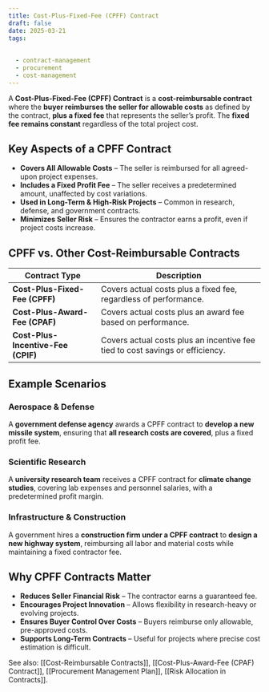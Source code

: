 ```yaml
---
title: Cost-Plus-Fixed-Fee (CPFF) Contract
draft: false
date: 2025-03-21
tags:
  
  
  - contract-management
  - procurement
  - cost-management
---
```


A **Cost-Plus-Fixed-Fee (CPFF) Contract** is a **cost-reimbursable contract** where the **buyer reimburses the seller for allowable costs** as defined by the contract, **plus a fixed fee** that represents the seller’s profit. The **fixed fee remains constant** regardless of the total project cost.

## **Key Aspects of a CPFF Contract**
- **Covers All Allowable Costs** – The seller is reimbursed for all agreed-upon project expenses.
- **Includes a Fixed Profit Fee** – The seller receives a predetermined amount, unaffected by cost variations.
- **Used in Long-Term & High-Risk Projects** – Common in research, defense, and government contracts.
- **Minimizes Seller Risk** – Ensures the contractor earns a profit, even if project costs increase.

## **CPFF vs. Other Cost-Reimbursable Contracts**
| **Contract Type**         | **Description** |
|---------------------------|------------------------------------------------|
| **Cost-Plus-Fixed-Fee (CPFF)** | Covers actual costs plus a fixed fee, regardless of performance. |
| **Cost-Plus-Award-Fee (CPAF)** | Covers actual costs plus an award fee based on performance. |
| **Cost-Plus-Incentive-Fee (CPIF)** | Covers actual costs plus an incentive fee tied to cost savings or efficiency. |

## **Example Scenarios**

### **Aerospace & Defense**
A **government defense agency** awards a CPFF contract to **develop a new missile system**, ensuring that **all research costs are covered**, plus a fixed profit fee.

### **Scientific Research**
A **university research team** receives a CPFF contract for **climate change studies**, covering lab expenses and personnel salaries, with a predetermined profit margin.

### **Infrastructure & Construction**
A government hires a **construction firm under a CPFF contract** to **design a new highway system**, reimbursing all labor and material costs while maintaining a fixed contractor fee.

## **Why CPFF Contracts Matter**
- **Reduces Seller Financial Risk** – The contractor earns a guaranteed fee.
- **Encourages Project Innovation** – Allows flexibility in research-heavy or evolving projects.
- **Ensures Buyer Control Over Costs** – Buyers reimburse only allowable, pre-approved costs.
- **Supports Long-Term Contracts** – Useful for projects where precise cost estimation is difficult.

See also: [[Cost-Reimbursable Contracts]], [[Cost-Plus-Award-Fee (CPAF) Contract]], [[Procurement Management Plan]], [[Risk Allocation in Contracts]].
